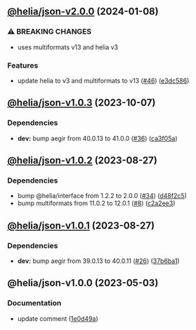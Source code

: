 ## [@helia/json-v2.0.0](https://github.com/ipfs/helia-json/compare/@helia/json-v1.0.3...@helia/json-v2.0.0) (2024-01-08)


### ⚠ BREAKING CHANGES

* uses multiformats v13 and helia v3

### Features

* update helia to v3 and multiformats to v13 ([#46](https://github.com/ipfs/helia-json/issues/46)) ([e3dc586](https://github.com/ipfs/helia-json/commit/e3dc5867ffc4de0dd3b05b56eb1b0ce98d50dcb1))

## [@helia/json-v1.0.3](https://github.com/ipfs/helia-json/compare/@helia/json-v1.0.2...@helia/json-v1.0.3) (2023-10-07)


### Dependencies

* **dev:** bump aegir from 40.0.13 to 41.0.0 ([#36](https://github.com/ipfs/helia-json/issues/36)) ([ca3f05a](https://github.com/ipfs/helia-json/commit/ca3f05a74316f53b0e44f5edd6e303b6e8463bf2))

## [@helia/json-v1.0.2](https://github.com/ipfs/helia-json/compare/@helia/json-v1.0.1...@helia/json-v1.0.2) (2023-08-27)


### Dependencies

* bump @helia/interface from 1.2.2 to 2.0.0 ([#34](https://github.com/ipfs/helia-json/issues/34)) ([d48f2c5](https://github.com/ipfs/helia-json/commit/d48f2c58338af0d096a1f855ab85a621fce1cc01))
* bump multiformats from 11.0.2 to 12.0.1 ([#8](https://github.com/ipfs/helia-json/issues/8)) ([c2a2ee3](https://github.com/ipfs/helia-json/commit/c2a2ee38cc8fa76c8a6d0c92c44023c148148a7e))

## [@helia/json-v1.0.1](https://github.com/ipfs/helia-json/compare/@helia/json-v1.0.0...@helia/json-v1.0.1) (2023-08-27)


### Dependencies

* **dev:** bump aegir from 39.0.13 to 40.0.11 ([#26](https://github.com/ipfs/helia-json/issues/26)) ([37b6ba1](https://github.com/ipfs/helia-json/commit/37b6ba14e085073b966fced3c3777519601d0a81))

## @helia/json-v1.0.0 (2023-05-03)


### Documentation

* update comment ([1e0d49a](https://github.com/ipfs/helia-json/commit/1e0d49a4ecb94b1ef07b8a814a095cea533222a3))
